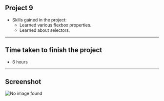 ## Project 9
- Skills gained in the project:
    - Learned various flexbox properties.
    - Learned about selectors.
***
## Time taken to finish the project
- 6 hours
***
## Screenshot
![No image found]("images\Logo.png")
